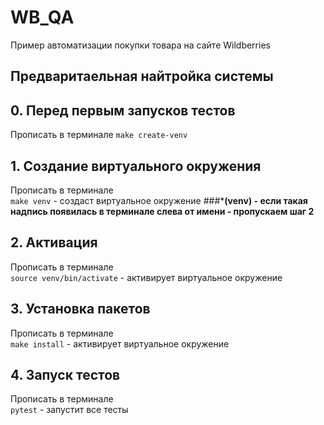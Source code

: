 # WB_QA
Пример автоматизации покупки товара на сайте Wildberries
## Предваритаельная найтройка системы
## 0. Перед первым запусков тестов  
Прописать в терминале `make create-venv` 
## 1. Создание виртуального окружения
Прописать в терминале  
`make venv` - создаст виртуальное окружение
###***(venv) - если такая надпись появилась в терминале слева от имени - пропускаем шаг 2**
## 2. Активация
Прописать в терминале  
`source venv/bin/activate` - активирует виртуальное окружение
## 3. Установка пакетов
Прописать в терминале  
`make install` - активирует виртуальное окружение
## 4. Запуск тестов
Прописать в терминале  
`pytest` - запустит все тесты  
